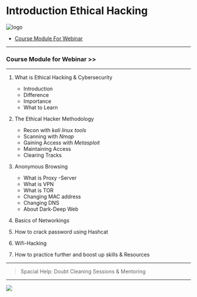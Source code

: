 # Introduction Ethical Hacking 

![logo](https://raw.githubusercontent.com/0x48iffy/ethicalhackingcourse/master/Untitled%20design.gif)

- [Course Module For Webinar](https://0x48iffy.github.io/ethicalhackingcourse#course-module-for-webinar)


---

### Course Module for Webinar >>

---

1. What is Ethical Hacking & Cybersecurity
   - Introduction
   - Difference
   - Importance
   - What to Learn


2. The Ethical Hacker Methodology
   - Recon with _kali linux tools_
   - Scanning with _Nmap_
   - Gaining Access with _Metasploit_
   - Maintaining Access
   - Clearing Tracks

3. Anonymous Browsing
   - What is Proxy -Server
   - What is VPN
   - What is TOR
   - Changing MAC address
   - Changing DNS
   - About Dark-Deep Web
   
4. Basics of Networkings

5. How to crack password using Hashcat

6. Wifi-Hacking

7. How to practice further and boost up skills & Resources

---


 > Spacial Help: Doubt Cleaning Sessions & Mentoring
 
 
 ---
 
 ![](https://d241gzwmzya7ka.cloudfront.net/transforms/autosizing_assets/Blog-Post-Images/57729/Blog-image-2020-04-07@2x_5a84b14c3dbf4df7d609c2160e5728e6.webp)


